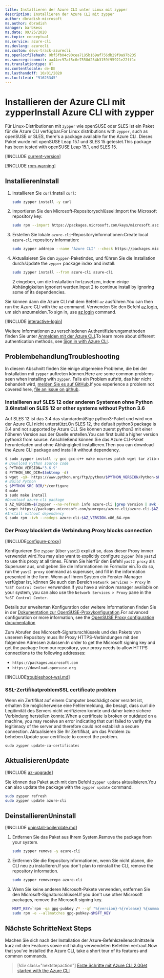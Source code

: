 ```yaml
---
title: Installieren der Azure CLI unter Linux mit zypper
description: Installieren der Azure CLI mit zypper
author: dbradish-microsoft
ms.author: dbradish
manager: barbkess
ms.date: 09/25/2020
ms.topic: conceptual
ms.service: azure-cli
ms.devlang: azurecli
ms.custom: devx-track-azurecli
ms.openlocfilehash: 0bf5fb04c90cea7185b169af756db29f9a97b235
ms.sourcegitcommit: aa44ec97af5c0e7558d254b3159f95921e22ff1c
ms.translationtype: HT
ms.contentlocale: de-DE
ms.lasthandoff: 10/01/2020
ms.locfileid: "91625345"
---
```

# <a name="install-azure-cli-with-zypper"></a><span data-ttu-id="f6615-103">Installieren der Azure CLI mit zypper</span><span class="sxs-lookup"><span data-stu-id="f6615-103">Install Azure CLI with zypper</span></span>

<span data-ttu-id="f6615-104">Für Linux-Distributionen mit `zypper` wie openSUSE oder SLES ist ein Paket für die Azure CLI verfügbar.</span><span class="sxs-lookup"><span data-stu-id="f6615-104">For Linux distributions with `zypper`, such as openSUSE or SLES, there's a package available for the Azure CLI.</span></span> <span data-ttu-id="f6615-105">Dieses Paket wurde mit openSUSE Leap 15.1 und SLES 15 getestet.</span><span class="sxs-lookup"><span data-stu-id="f6615-105">This package has been tested with openSUSE Leap 15.1, and SLES 15.</span></span>

[!INCLUDE [current-version](includes/current-version.md)]

[!INCLUDE [rpm-warning](includes/rpm-warning.md)]

## <a name="install"></a><span data-ttu-id="f6615-106">Installieren</span><span class="sxs-lookup"><span data-stu-id="f6615-106">Install</span></span>

1. <span data-ttu-id="f6615-107">Installieren Sie `curl`:</span><span class="sxs-lookup"><span data-stu-id="f6615-107">Install `curl`:</span></span>

   ```bash
   sudo zypper install -y curl
   ```

2. <span data-ttu-id="f6615-108">Importieren Sie den Microsoft-Repositoryschlüssel:</span><span class="sxs-lookup"><span data-stu-id="f6615-108">Import the Microsoft repository key:</span></span>

   ```bash
   sudo rpm --import https://packages.microsoft.com/keys/microsoft.asc
   ```

3. <span data-ttu-id="f6615-109">Erstellen Sie lokale `azure-cli`-Repositoryinformationen:</span><span class="sxs-lookup"><span data-stu-id="f6615-109">Create local `azure-cli` repository information:</span></span>

   ```bash
   sudo zypper addrepo --name 'Azure CLI' --check https://packages.microsoft.com/yumrepos/azure-cli azure-cli
   ```

4. <span data-ttu-id="f6615-110">Aktualisieren Sie den `zypper`-Paketindex, und führen Sie die Installation durch:</span><span class="sxs-lookup"><span data-stu-id="f6615-110">Update the `zypper` package index and install:</span></span>

   ```bash
   sudo zypper install --from azure-cli azure-cli
   ```
   <span data-ttu-id="f6615-111">2 eingeben, um die Installation fortzusetzen, indem einige Abhängigkeiten ignoriert werden.</span><span class="sxs-lookup"><span data-stu-id="f6615-111">Input 2 to continue install by ignoring some of its dependencies.</span></span>

<span data-ttu-id="f6615-112">Sie können dann die Azure CLI mit dem Befehl `az` ausführen.</span><span class="sxs-lookup"><span data-stu-id="f6615-112">You can then run the Azure CLI with the `az` command.</span></span> <span data-ttu-id="f6615-113">Verwenden Sie den Befehl [az login](/cli/azure/reference-index#az-login), um sich anzumelden.</span><span class="sxs-lookup"><span data-stu-id="f6615-113">To sign in, use [az login](/cli/azure/reference-index#az-login) command.</span></span>

[!INCLUDE [interactive-login](includes/interactive-login.md)]

<span data-ttu-id="f6615-114">Weitere Informationen zu verschiedenen Authentifizierungsmethoden finden Sie unter [Anmelden mit der Azure CLI](authenticate-azure-cli.md).</span><span class="sxs-lookup"><span data-stu-id="f6615-114">To learn more about different authentication methods, see [Sign in with Azure CLI](authenticate-azure-cli.md).</span></span>

## <a name="troubleshooting"></a><span data-ttu-id="f6615-115">Problembehandlung</span><span class="sxs-lookup"><span data-stu-id="f6615-115">Troubleshooting</span></span>

<span data-ttu-id="f6615-116">In diesem Abschnitt finden Sie einige allgemeine Probleme, die bei der Installation mit `zypper` auftreten können.</span><span class="sxs-lookup"><span data-stu-id="f6615-116">Here are some common problems seen when installing with `zypper`.</span></span> <span data-ttu-id="f6615-117">Falls ein Problem auftritt, das hier nicht behandelt wird, [melden Sie es auf GitHub](https://github.com/Azure/azure-cli/issues).</span><span class="sxs-lookup"><span data-stu-id="f6615-117">If you experience a problem not covered here, [file an issue on github](https://github.com/Azure/azure-cli/issues).</span></span>

### <a name="install-on-sles-12-or-other-systems-without-python-36"></a><span data-ttu-id="f6615-118">Installieren auf SLES 12 oder anderen Systemen ohne Python 3.6</span><span class="sxs-lookup"><span data-stu-id="f6615-118">Install on SLES 12 or other systems without Python 3.6</span></span>

<span data-ttu-id="f6615-119">Auf SLES 12 ist das 3.4 das standardmäßige python3-Paket und wird von der Azure CLI nicht unterstützt.</span><span class="sxs-lookup"><span data-stu-id="f6615-119">On SLES 12, the defualt python3 package is 3.4 and not supported by Azure CLI.</span></span> <span data-ttu-id="f6615-120">Sie können zuerst python3 mit einer höheren Version aus der Quelle erstellen.</span><span class="sxs-lookup"><span data-stu-id="f6615-120">You can first build a higher version python3 from source.</span></span> <span data-ttu-id="f6615-121">Anschließend können Sie das Azure CLI-Paket herunterladen und ohne Abhängigkeit installieren.</span><span class="sxs-lookup"><span data-stu-id="f6615-121">Then you can download the Azure CLI package and install it without dependency.</span></span>
```bash
$ sudo zypper install -y gcc gcc-c++ make ncurses patch wget tar zlib-devel zlib openssl-devel
# Download Python source code
$ PYTHON_VERSION="3.6.9"
$ PYTHON_SRC_DIR=$(mktemp -d)
$ wget -qO- https://www.python.org/ftp/python/$PYTHON_VERSION/Python-$PYTHON_VERSION.tgz | tar -xz -C "$PYTHON_SRC_DIR"
# Build Python
$ $PYTHON_SRC_DIR/*/configure
$ make
$ sudo make install
#Download azure-cli package 
$ AZ_VERSION=$(zypper --no-refresh info azure-cli |grep Version | awk -F': ' '{print $2}' | awk '{$1=$1;print}')
$ wget https://packages.microsoft.com/yumrepos/azure-cli/azure-cli-$AZ_VERSION.x86_64.rpm
#Install without dependency
$ sudo rpm -ivh --nodeps azure-cli-$AZ_VERSION.x86_64.rpm
```

### <a name="proxy-blocks-connection"></a><span data-ttu-id="f6615-122">Der Proxy blockiert die Verbindung.</span><span class="sxs-lookup"><span data-stu-id="f6615-122">Proxy blocks connection</span></span>

[!INCLUDE[configure-proxy](includes/configure-proxy.md)]

<span data-ttu-id="f6615-123">Konfigurieren Sie `zypper` (über `yast2`) explizit so, dass dieser Proxy immer verwendet wird.</span><span class="sxs-lookup"><span data-stu-id="f6615-123">You may also want to explicitly configure `zypper` (via `yast2`) to use this proxy at all times.</span></span> <span data-ttu-id="f6615-124">Führen Sie hierfür den Befehl `yast2 proxy` als Superuser aus, und geben Sie die Informationen im Formular ein.</span><span class="sxs-lookup"><span data-stu-id="f6615-124">To do so, run the `yast2 proxy` command as superuser, and fill in the information presented in the form.</span></span> <span data-ttu-id="f6615-125">Wenn auf Ihrem System ein Fenster-Manager verfügbar ist, können Sie auch den Bereich `Network Services > Proxy` in `YaST Control Center` verwenden.</span><span class="sxs-lookup"><span data-stu-id="f6615-125">If you have a window manager available on your system, you can also use the `Network Services > Proxy` pane in the `YaST Control Center`.</span></span>

<span data-ttu-id="f6615-126">Details zur erweiterten Konfiguration oder weitere Informationen finden Sie in der [Dokumentation zur OpenSUSE-Proxykonfiguration](https://www.suse.com/documentation/slms1/book_slms/data/sec_wy_config_updates_proxy.html).</span><span class="sxs-lookup"><span data-stu-id="f6615-126">For advanced configuration or more information, see the [OpenSUSE Proxy configuration documentation](https://www.suse.com/documentation/slms1/book_slms/data/sec_wy_config_updates_proxy.html)</span></span>

<span data-ttu-id="f6615-127">Zum Abrufen des Microsoft-Signaturschlüssels und des Pakets von unserem Repository muss Ihr Proxy HTTPS-Verbindungen mit den folgenden Adressen zulassen:</span><span class="sxs-lookup"><span data-stu-id="f6615-127">In order to get the Microsoft signing key and get the package from our repository, your proxy needs to allow HTTPS connections to the following addresses:</span></span>

* `https://packages.microsoft.com`
* `https://download.opensuse.org`

[!INCLUDE[troubleshoot-wsl.md](includes/troubleshoot-wsl.md)]

### <a name="ssl-certificate-problem"></a><span data-ttu-id="f6615-128">SSL-Zertifikatproblem</span><span class="sxs-lookup"><span data-stu-id="f6615-128">SSL certificate problem</span></span>

<span data-ttu-id="f6615-129">Wenn ein Zertifikat auf einem Computer beschädigt oder veraltet ist, erhalten Sie möglicherweise eine Fehlermeldung, die besagt, dass curl die Legitimität des Servers nicht verifizieren konnte und daher keine sichere Verbindung herstellen konnte.</span><span class="sxs-lookup"><span data-stu-id="f6615-129">When a certificate is broken or outdated on a machine, you may receive an error indicating that curl failed to verify the legitimacy of the server and therefore could not establish a secure connection.</span></span>  <span data-ttu-id="f6615-130">Aktualisieren Sie Ihr Zertifikat, um das Problem zu beheben.</span><span class="sxs-lookup"><span data-stu-id="f6615-130">Update your certificate to correct the problem.</span></span>  

```bach
sudo zypper update-ca-certificates
```

## <a name="update"></a><span data-ttu-id="f6615-131">Aktualisieren</span><span class="sxs-lookup"><span data-stu-id="f6615-131">Update</span></span>

[!INCLUDE [az-upgrade](includes/az-upgrade.md)]

<span data-ttu-id="f6615-132">Sie können das Paket auch mit dem Befehl `zypper update` aktualisieren.</span><span class="sxs-lookup"><span data-stu-id="f6615-132">You can also update the package with the `zypper update` command.</span></span>

```bash
sudo zypper refresh
sudo zypper update azure-cli
```

## <a name="uninstall"></a><span data-ttu-id="f6615-133">Deinstallieren</span><span class="sxs-lookup"><span data-stu-id="f6615-133">Uninstall</span></span>

[!INCLUDE [uninstall-boilerplate.md](includes/uninstall-boilerplate.md)]

1. <span data-ttu-id="f6615-134">Entfernen Sie das Paket aus Ihrem System.</span><span class="sxs-lookup"><span data-stu-id="f6615-134">Remove the package from your system.</span></span>

    ```bash
    sudo zypper remove -y azure-cli
    ```

2. <span data-ttu-id="f6615-135">Entfernen Sie die Repositoryinformationen, wenn Sie nicht planen, die CLI neu zu installieren.</span><span class="sxs-lookup"><span data-stu-id="f6615-135">If you don't plan to reinstall the CLI, remove the repository information.</span></span>

   ```bash
   sudo zypper removerepo azure-cli
   ```

3. <span data-ttu-id="f6615-136">Wenn Sie keine anderen Microsoft-Pakete verwenden, entfernen Sie den Microsoft-Signaturschlüssel.</span><span class="sxs-lookup"><span data-stu-id="f6615-136">If you don't use other Microsoft packages, remove the Microsoft signing key.</span></span>

   ```bash
   MSFT_KEY=`rpm -qa gpg-pubkey /* --qf "%{version}-%{release} %{summary}\n" | grep Microsoft | awk '{print $1}'`
   sudo rpm -e --allmatches gpg-pubkey-$MSFT_KEY
   ```

## <a name="next-steps"></a><span data-ttu-id="f6615-137">Nächste Schritte</span><span class="sxs-lookup"><span data-stu-id="f6615-137">Next Steps</span></span>

<span data-ttu-id="f6615-138">Machen Sie sich nach der Installation der Azure-Befehlszeilenschnittstelle kurz mit den Features sowie mit häufig verwendeten Befehlen vertraut.</span><span class="sxs-lookup"><span data-stu-id="f6615-138">Now that you've installed the Azure CLI, take a short tour of its features and common commands.</span></span>

> [!div class="nextstepaction"]
> [<span data-ttu-id="f6615-139">Erste Schritte mit Azure CLI 2.0</span><span class="sxs-lookup"><span data-stu-id="f6615-139">Get started with the Azure CLI</span></span>](get-started-with-azure-cli.md)